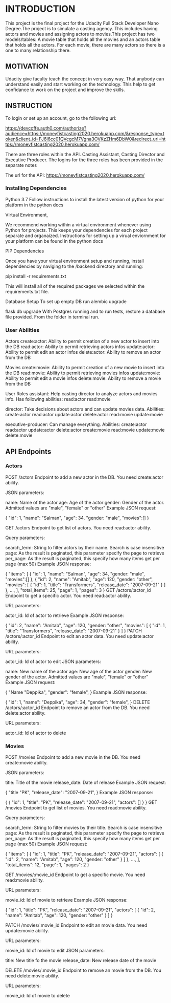# INTRODUCTION

This project is the final project for the Udacity Full Stack Developer Nano Degree.The project is to simulate a casting agency. This includes having actors and movies and assigning actors to movies.This project has two models/tables: A movie table that holds all the movies and an actors table that holds all the actors. For each movie, there are many actors so there is a one to many relationship there. 

## MOTIVATION

Udacity give faculty teach the concept in very easy way. That anybody can understand easily and start working on the technology. This help to get confidance to work on the project and improve the skills.

## INSTRUCTION

To login or set up an account, go to the following url: 

https://devcoffe.auth0.com/authorize?audience=https://moneyfistcasting2020.herokuapp.com/&response_type=token&client_id=FJ6I6cc01QVcgcM7Vgna3OVKzZHm6DbW0&redirect_uri=https://moneyfistcasting2020.herokuapp.com/

There are three roles within the API. Casting Assistant, Casting Director and Executive Producer. The logins for the three roles has been provided in the separate notes 

The url for the API:
https://moneyfistcasting2020.herokuapp.com/

### Installing Dependencies

Python 3.7
Follow instructions to install the latest version of python for your platform in the python docs

Virtual Environment,

We recommend working within a virtual environment whenever using Python for projects. This keeps your dependencies for each project separate and organaized. Instructions for setting up a virual enviornment for your platform can be found in the python docs

PIP Dependencies

Once you have your virtual environment setup and running, install dependencies by naviging to the /backend directory and running:

pip install -r requirements.txt

This will install all of the required packages we selected within the requirements.txt file.

Database Setup
To set up empty DB run alembic upgrade

flask db upgrade
With Postgres running and to run tests, restore a database file provided. From the folder in terminal run. 

### User Abilities

Actors
create:actor: Ability to permit creation of a new actor to insert into the DB
read:actor: Ability to permit retrieving actors infos
update:actor: Ability to permit edit an actor infos
delete:actor: Ability to remove an actor from the DB

Movies
create:movie: Ability to permit creation of a new movie to insert into the DB
read:movie: Ability to permit retrieving movies infos
update:movie: Ability to permit edit a movie infos
delete:movie: Ability to remove a movie from the DB

User Roles
assistant: Help casting director to analyze actors and movies info. Has following abilities:
read:actor
read:movie

director: Take decisions about actors and can update movies data. Abilities:
create:actor
read:actor
update:actor
delete:actor
read:movie
update:movie

executive-producer: Can manage everything. Abilities:
create:actor
read:actor
update:actor
delete:actor
create:movie
read:movie
update:movie
delete:movie

## API Endpoints
### Actors

POST /actors
Endpoint to add a new actor in the DB. You need create:actor ability.

JSON parameters:

name: Name of the actor
age: Age of the actor
gender: Gender of the actor. Admitted values are "male", "female" or "other"
Example JSON request:

{
    "id": 1,
    "name": "Salman",
    "age": 34,
    "gender: "male",
    "movies":[]
}

GET /actors
Endpoint to get list of actors. You need read:actor ability.

Query parameters:

search_term: String to filter actors by their name. Search is case insensitive
page: As the result is paginated, this parameter specify the page to retrieve
per_page: As the result is paginated, this specify how many items get per page (max 50)
Example JSON response:

{
    "items": [
        {
            "id": 1,
            "name": "Salman",
            "age": 34,
            "gender: "male",
            "movies":[]
        },
        {
            "id": 2,
            "name": "Amitab",
            "age": 120,
            "gender: "other",
            "movies": [
                {
                    "id": 1,
                    "title": "Transformers",
                    "release_date": "2007-09-21"
                }
            ]
        },
        ...,
    ],
    "total_items": 25,
    "page": 1,
    "pages": 3
}
GET /actors/:actor_id
Endpoint to get a specific actor. You need read:actor ability.

URL parameters:

actor_id: Id of actor to retrieve
Example JSON response:

 {
    "id": 2,
    "name": "Amitab",
    "age": 120,
    "gender: "other",
    "movies": [
        {
            "id": 1,
            "title": "Transformers",
            "release_date": "2007-09-21"
        }
    ]
}
PATCH /actors/:actor_id
Endpoint to edit an actor data. You need update:actor ability.

URL parameters:

actor_id: Id of actor to edit
JSON parameters:

name: New name of the actor
age: New age of the actor
gender: New gender of the actor. Admitted values are "male", "female" or "other"
Example JSON request:

{
    "Name "Deppika",
    "gender": "female",
}
Example JSON response:

{
    "id": 1,
    "name": "Deppika",
    "age": 34,
    "gender": "female",
}
DELETE /actors/:actor_id
Endpoint to remove an actor from the DB. You need delete:actor ability.

URL parameters:

actor_id: Id of actor to delete

### Movies
POST /movies
Endpoint to add a new movie in the DB. You need create:movie ability.

JSON parameters:

title: Title of the movie
release_date: Date of release
Example JSON request:

{
    "title "PK",
    "release_date": "2007-09-21",
}
Example JSON response:

{
    {
        "id": 1,
        "title": "PK",
        "release_date": "2007-09-21",
        "actors": []
    }
}
GET /movies
Endpoint to get list of movies. You need read:movie ability.

Query parameters:

search_term: String to filter movies by their title. Search is case insensitive
page: As the result is paginated, this parameter specify the page to retrieve
per_page: As the result is paginated, this specify how many items get per page (max 50)
Example JSON request:

{
    "items": [
        {
            "id": 1,
            "title": "PK",
            "release_date": "2007-09-21",
            "actors": [
                {
                    "id": 2,
                    "name": "Amitab",
                    "age": 120,
                    "gender: "other"
                }
            ]
        },
        ...,
    ],
    "total_items": 12,
    "page": 1,
    "pages": 2
}

GET /movies/:movie_id
Endpoint to get a specific movie. You need read:movie ability.

URL parameters:

movie_id: Id of movie to retrieve
Example JSON response:

{
    "id": 1,
    "title": "PK",
    "release_date": "2007-09-21",
    "actors": [
        {
            "id": 2,
            "name": "Amitab",
            "age": 120,
            "gender: "other"
        }
    ]
}

PATCH /movies/:movie_id
Endpoint to edit an movie data. You need update:movie ability.

URL parameters:

movie_id: Id of movie to edit
JSON parameters:

title: New title fo the movie
release_date: New release date of the movie

DELETE /movies/:movie_id
Endpoint to remove an movie from the DB. You need delete:movie ability.

URL parameters:

movie_id: Id of movie to delete
